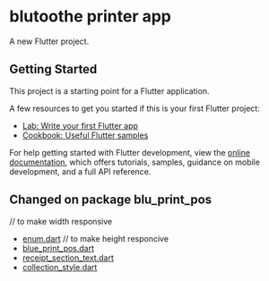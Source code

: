 # blutoothe printer app

A new Flutter project.

## Getting Started

This project is a starting point for a Flutter application.

A few resources to get you started if this is your first Flutter project:

- [Lab: Write your first Flutter app](https://docs.flutter.dev/get-started/codelab)
- [Cookbook: Useful Flutter samples](https://docs.flutter.dev/cookbook)

For help getting started with Flutter development, view the
[online documentation](https://docs.flutter.dev/), which offers tutorials,
samples, guidance on mobile development, and a full API reference.

## Changed on package blu_print_pos
  // to make width responsive
- [enum.dart](https://github.com/abdalmuneim/bluetooth_print/files/11179627/enum.txt)
  // to make height responcive
- [blue_print_pos.dart](https://github.com/abdalmuneim/bluetooth_print/files/11179636/blue_print_pos.txt)
- [receipt_section_text.dart](https://github.com/abdalmuneim/bluetooth_print/files/11179639/receipt_section_text.txt)
- [collection_style.dart](https://github.com/abdalmuneim/bluetooth_print/files/11179647/collection_style.txt)
